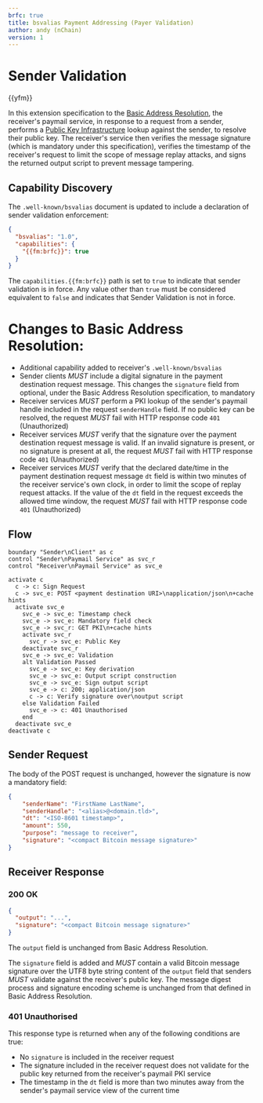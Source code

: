 ```yaml
---
brfc: true
title: bsvalias Payment Addressing (Payer Validation)
author: andy (nChain)
version: 1
---
```

# Sender Validation

{{yfm}}

In this extension specification to the [Basic Address Resolution](./04-01-basic-address-resolution.md), the receiver's paymail service, in response to a request from a sender, performs a [Public Key Infrastructure](./03-public-key-infrastructure.md) lookup against the sender, to resolve their public key. The receiver's service then verifies the message signature (which is mandatory under this specification), verifies the timestamp of the receiver's request to limit the scope of message replay attacks, and signs the returned output script to prevent message tampering.

## Capability Discovery

The `.well-known/bsvalias` document is updated to include a declaration of sender validation enforcement:

```json
{
  "bsvalias": "1.0",
  "capabilities": {
    "{{fm:brfc}}": true
  }
}
```

The `capabilities.{{fm:brfc}}` path is set to `true` to indicate that sender validation is in force. Any value other than `true` must be considered equivalent to `false` and indicates that Sender Validation is not in force.

# Changes to Basic Address Resolution:

* Additional capability added to receiver's `.well-known/bsvalias`
* Sender clients _MUST_ include a digital signature in the payment destination request message. This changes the `signature` field from optional, under the Basic Address Resolution specification, to mandatory
* Receiver services _MUST_ perform a PKI lookup of the sender's paymail handle included in the request `senderHandle` field. If no public key can be resolved, the request _MUST_ fail with HTTP response code `401` (Unauthorized)
* Receiver services _MUST_ verify that the signature over the payment destination request message is valid. If an invalid signature is present, or no signature is present at all, the request _MUST_ fail with HTTP response code `401` (Unauthorized)
* Receiver services _MUST_ verify that the declared date/time in the payment destination request message `dt` field is within two minutes of the receiver service's own clock, in order to limit the scope of replay request attacks. If the value of the `dt` field in the request exceeds the allowed time window, the request _MUST_ fail with HTTP response code `401` (Unauthorized)

## Flow

```plantuml
boundary "Sender\nClient" as c
control "Sender\nPaymail Service" as svc_r
control "Receiver\nPaymail Service" as svc_e

activate c
  c -> c: Sign Request
  c -> svc_e: POST <payment destination URI>\napplication/json\n+cache hints
  activate svc_e
    svc_e -> svc_e: Timestamp check
    svc_e -> svc_e: Mandatory field check
    svc_e -> svc_r: GET PKI\n+cache hints
    activate svc_r
      svc_r -> svc_e: Public Key
    deactivate svc_r
    svc_e -> svc_e: Validation
    alt Validation Passed
      svc_e -> svc_e: Key derivation
      svc_e -> svc_e: Output script construction
      svc_e -> svc_e: Sign output script
      svc_e -> c: 200; application/json
      c -> c: Verify signature over\noutput script
    else Validation Failed
      svc_e -> c: 401 Unauthorised
    end
  deactivate svc_e
deactivate c
```


## Sender Request

The body of the POST request is unchanged, however the signature is now a mandatory field:

```json
{
    "senderName": "FirstName LastName",
    "senderHandle": "<alias>@<domain.tld>",
    "dt": "<ISO-8601 timestamp>",
    "amount": 550,
    "purpose": "message to receiver",
    "signature": "<compact Bitcoin message signature>"
}
```

## Receiver Response

### 200 OK

```json
{
  "output": "...",
  "signature": "<compact Bitcoin message signature>"
}
```

The `output` field is unchanged from Basic Address Resolution.

The `signature` field is added and _MUST_ contain a valid Bitcoin message signature over the UTF8 byte string content of the `output` field that senders _MUST_ validate against the receiver's public key. The message digest process and signature encoding scheme is unchanged from that defined in Basic Address Resolution.

### 401 Unauthorised

This response type is returned when any of the following conditions are true:

* No `signature` is included in the receiver request
* The signature included in the receiver request does not validate for the public key returned from the receiver's paymail PKI service
* The timestamp in the `dt` field is more than two minutes away from the sender's paymail service view of the current time
